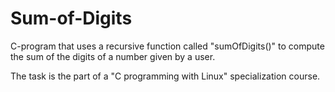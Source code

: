 # Sum-of-Digits
C-program that uses a recursive function called "sumOfDigits()" to compute the sum of the digits of a number given by a user.

The task is the part of a "C programming with Linux" specialization course. 
